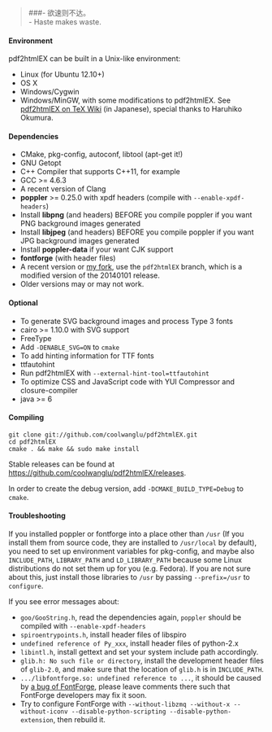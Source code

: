 >###- 欲速则不达。<br>- Haste makes waste.

#### Environment
pdf2htmlEX can be built in a Unix-like environment:
* Linux (for Ubuntu 12.10+)
* OS X
* Windows/Cygwin
* Windows/MinGW, with some modifications to pdf2htmlEX. See [pdf2htmlEX on TeX Wiki](http://oku.edu.mie-u.ac.jp/~okumura/texwiki/?pdf2htmlEX) (in Japanese), special thanks to Haruhiko Okumura.

#### Dependencies
* CMake, pkg-config, autoconf, libtool (apt-get it!)
* GNU Getopt
* C++ Compiler that supports C++11, for example
 * GCC >= 4.6.3
 * A recent version of Clang
* **poppler** >= 0.25.0 with xpdf headers (compile with `--enable-xpdf-headers`)
 * Install **libpng** (and headers) BEFORE you compile poppler if you want PNG background images generated
 * Install **libjpeg** (and headers) BEFORE you compile poppler if you want JPG background images generated
 * Install **poppler-data** if your want CJK support
* **fontforge** (with header files)
 * A recent version or [my fork](https://github.com/coolwanglu/fontforge/tree/pdf2htmlEX), use the `pdf2htmlEX` branch, which is a modified version of the 20140101 release.
 * Older versions may or may not work.

#### Optional

* To generate SVG background images and process Type 3 fonts
 * cairo >= 1.10.0 with SVG support
 * FreeType
 * Add `-DENABLE_SVG=ON` to `cmake`
* To add hinting information for TTF fonts
 * ttfautohint
 * Run pdf2htmlEX with `--external-hint-tool=ttfautohint`
* To optimize CSS and JavaScript code with YUI Compressor and closure-compiler
 * java >= 6

#### Compiling

    git clone git://github.com/coolwanglu/pdf2htmlEX.git
    cd pdf2htmlEX
    cmake . && make && sudo make install

Stable releases can be found at <https://github.com/coolwanglu/pdf2htmlEX/releases>.

In order to create the debug version, add `-DCMAKE_BUILD_TYPE=Debug` to `cmake`.

#### Troubleshooting

If you installed poppler or fontforge into a place other than `/usr` (If you install them from source code, they are installed to `/usr/local` by default), you need to set up environment variables for pkg-config, and maybe also `INCLUDE_PATH`, `LIBRARY_PATH` and `LD_LIBRARY_PATH` because some Linux distributions do not set them up for you (e.g. Fedora). If you are not sure about this, just install those libraries to `/usr` by passing `--prefix=/usr` to `configure`.

If you see error messages about:

 - `goo/GooString.h`, read the dependencies again, `poppler` should be compiled with `--enable-xpdf-headers`
 - `spiroentrypoints.h`, install header files of libspiro
 - `undefined reference of Py_xxx`, install header files of python-2.x
 - `libintl.h`, install gettext and set your system include path accordingly.
 - `glib.h: No such file or directory`, install the development header files of `glib-2.0`, and make sure that the location of `glib.h` is in `INCLUDE_PATH`.
 - `.../libfontforge.so: undefined reference to ...`, it should be caused by [a bug of FontForge](https://github.com/fontforge/fontforge/issues/465), please leave comments there such that FontForge developers may fix it soon.
  - Try to configure FontForge with `--without-libzmq --without-x --without-iconv --disable-python-scripting --disable-python-extension`, then rebuild it. 
